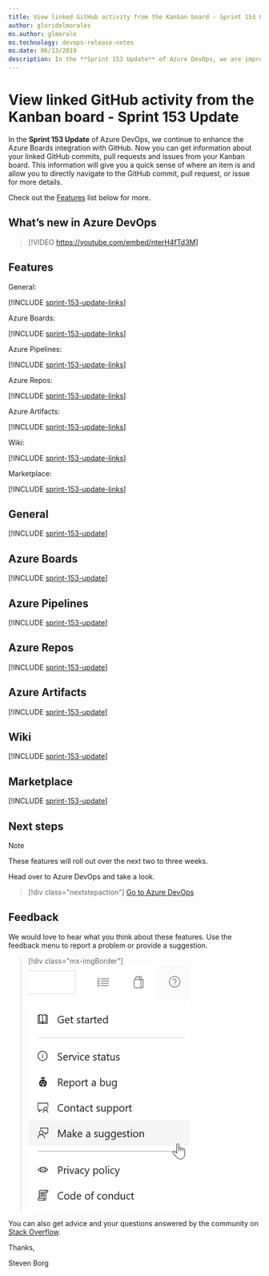 ```yaml
---
title: View linked GitHub activity from the Kanban board - Sprint 153 Update
author: gloridelmorales
ms.author: glmorale
ms.technology: devops-release-notes
ms.date: 06/13/2019
description: In the **Sprint 153 Update** of Azure DevOps, we are improving the Azure Boards integration with GitHub. 
---
```


# View linked GitHub activity from the Kanban board - Sprint 153 Update

In the **Sprint 153 Update** of Azure DevOps, we continue to enhance the Azure Boards integration with GitHub. Now you can get information about your linked GitHub commits, pull requests and issues from your Kanban board. This information will give you a quick sense of where an item is and allow you to directly navigate to the GitHub commit, pull request, or issue for more details.

Check out the [Features](#features) list below for more.

## What’s new in Azure DevOps

> [!VIDEO https://youtube.com/embed/nterH4fTd3M]

## Features

General: 

[!INCLUDE [sprint-153-update-links](includes/general/sprint-153-update-links.md)]

Azure Boards:

[!INCLUDE [sprint-153-update-links](includes/boards/sprint-153-update-links.md)]

Azure Pipelines:

[!INCLUDE [sprint-153-update-links](includes/pipelines/sprint-153-update-links.md)]

Azure Repos:

[!INCLUDE [sprint-153-update-links](includes/repos/sprint-153-update-links.md)]

Azure Artifacts:

[!INCLUDE [sprint-153-update-links](includes/artifacts/sprint-153-update-links.md)]

Wiki:

[!INCLUDE [sprint-153-update-links](includes/wiki/sprint-153-update-links.md)]

Marketplace:

[!INCLUDE [sprint-153-update-links](includes/marketplace/sprint-153-update-links.md)]

## General

[!INCLUDE [sprint-153-update](includes/general/sprint-153-update.md)]

## Azure Boards

[!INCLUDE [sprint-153-update](includes/boards/sprint-153-update.md)]

## Azure Pipelines

[!INCLUDE [sprint-153-update](includes/pipelines/sprint-153-update.md)]

## Azure Repos

[!INCLUDE [sprint-153-update](includes/repos/sprint-153-update.md)]

## Azure Artifacts

[!INCLUDE [sprint-153-update](includes/artifacts/sprint-153-update.md)]

## Wiki

[!INCLUDE [sprint-153-update](includes/wiki/sprint-153-update.md)]

## Marketplace

[!INCLUDE [sprint-153-update](includes/marketplace/sprint-153-update.md)]

## Next steps

> [!NOTE]
> These features will roll out over the next two to three weeks.

Head over to Azure DevOps and take a look.

> [!div class="nextstepaction"]
> [Go to Azure DevOps](https://go.microsoft.com/fwlink/?LinkId=307137&campaign=o~msft~docs~product-vsts~release-notes)

## Feedback

We would love to hear what you think about these features. Use the feedback menu to report a problem or provide a suggestion.

> [!div class="mx-imgBorder"]
> ![Make a suggestion](../media/make-a-suggestion.png)

You can also get advice and your questions answered by the community on [Stack Overflow](https://stackoverflow.com/questions/tagged/azure-devops).

Thanks,

Steven Borg
